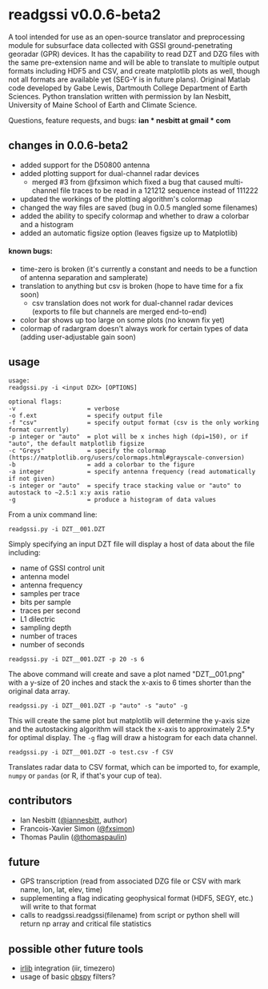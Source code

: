 # readgssi v0.0.6-beta2

A tool intended for use as an open-source translator and preprocessing module for subsurface data collected with GSSI ground-penetrating georadar (GPR) devices. It has the capability to read DZT and DZG files with the same pre-extension name and will be able to translate to multiple output formats including HDF5 and CSV, and create matplotlib plots as well, though not all formats are available yet (SEG-Y is in future plans). Original Matlab code developed by Gabe Lewis, Dartmouth College Department of Earth Sciences. Python translation written with permission by Ian Nesbitt, University of Maine School of Earth and Climate Science.

Questions, feature requests, and bugs: **ian * nesbitt at gmail * com**

## changes in 0.0.6-beta2
- added support for the D50800 antenna
- added plotting support for dual-channel radar devices
  - merged #3 from @fxsimon which fixed a bug that caused multi-channel file traces to be read in a 121212 sequence instead of 111222
- updated the workings of the plotting algorithm's colormap
- changed the way files are saved (bug in 0.0.5 mangled some filenames)
- added the ability to specify colormap and whether to draw a colorbar and a histogram
- added an automatic figsize option (leaves figsize up to Matplotlib)
#### known bugs:
- time-zero is broken (it's currently a constant and needs to be a function of antenna separation and samplerate)
- translation to anything but csv is broken (hope to have time for a fix soon)
  - csv translation does not work for dual-channel radar devices (exports to file but channels are merged end-to-end)
- color bar shows up too large on some plots (no known fix yet)
- colormap of radargram doesn't always work for certain types of data (adding user-adjustable gain soon)

## usage
```
usage:
readgssi.py -i <input DZX> [OPTIONS]

optional flags:
-v                    = verbose
-o f.ext              = specify output file
-f "csv"              = specify output format (csv is the only working format currently)
-p integer or "auto"  = plot will be x inches high (dpi=150), or if "auto", the default matplotlib figsize
-c "Greys"            = specify the colormap (https://matplotlib.org/users/colormaps.html#grayscale-conversion)
-b                    = add a colorbar to the figure
-a integer            = specify antenna frequency (read automatically if not given)
-s integer or "auto"  = specify trace stacking value or "auto" to autostack to ~2.5:1 x:y axis ratio
-g                    = produce a histogram of data values
```

From a unix command line:
```
readgssi.py -i DZT__001.DZT
```
Simply specifying an input DZT file will display a host of data about the file including:
- name of GSSI control unit
- antenna model
- antenna frequency
- samples per trace
- bits per sample
- traces per second
- L1 dilectric
- sampling depth
- number of traces
- number of seconds

```
readgssi.py -i DZT__001.DZT -p 20 -s 6
```
The above command will create and save a plot named "DZT__001.png" with a y-size of 20 inches and stack the x-axis to 6 times shorter than the original data array.

```
readgssi.py -i DZT__001.DZT -p "auto" -s "auto" -g
```
This will create the same plot but matplotlib will determine the y-axis size and the autostacking algorithm will stack the x-axis to approximately 2.5\*y for optimal display. The `-g` flag will draw a histogram for each data channel.

```
readgssi.py -i DZT__001.DZT -o test.csv -f CSV
```
Translates radar data to CSV format, which can be imported to, for example, `numpy` or `pandas` (or R, if that's your cup of tea).

## contributors
- Ian Nesbitt ([@iannesbitt](https://github.com/iannesbitt), author)
- Francois-Xavier Simon ([@fxsimon](https://github.com/fxsimon))
- Thomas Paulin ([@thomaspaulin](https://github.com/thomaspaulin))

## future
- GPS transcription (read from associated DZG file or CSV with mark name, lon, lat, elev, time)
- supplementing a flag indicating geophysical format (HDF5, SEGY, etc.) will write to that format
- calls to readgssi.readgssi(filename) from script or python shell will return np array and critical file statistics

## possible other future tools
- [irlib](https://github.com/njwilson23/irlib) integration (iir, timezero)
- usage of basic [obspy](https://github.com/obspy/obspy) filters?
